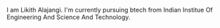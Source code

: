I am Likith Alajangi.
I'm currently pursuing btech from Indian Institue Of Engineering And Science And Technology.
